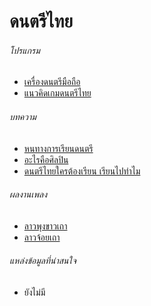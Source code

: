 # ดนตรีไทย

###### โปรแกรม
- [เครื่องดนตรีมือถือ](https://music.warut.net)
- [แนวคิดเกมดนตรีไทย]()

###### บทความ
- [หนทางการเรียนดนตรี]()
- [อะไรคือศิลปิน]()
- [ดนตรีไทยใครต้องเรียน เรียนไปทำไม]()

###### ผลงานเพลง
- [ลาวพุงขาวเถา]()
- [ลาวจ้อยเถา]()

###### แหล่งข้อมูลที่น่าสนใจ
- ยังไม่มี
